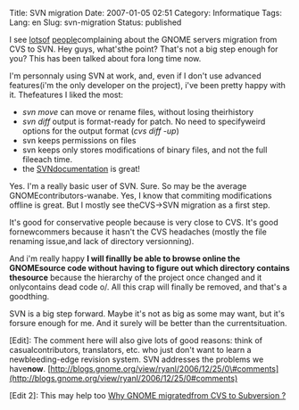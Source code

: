 Title: SVN migration
Date: 2007-01-05 02:51
Category: Informatique
Tags:
Lang: en
Slug: svn-migration
Status: published

I see [lots](http://blogs.gnome.org/view/mortenw/2006/12/26/0)[of](http://blogs.gnome.org/view/ryanl/2006/12/25/0) [people](http://tw.apinc.org/weblog/2006/12/26#christmas-evening-thoughts)complaining about the GNOME servers migration from CVS to SVN. Hey guys, what'sthe point? That's not a big step enough for you? This has been talked about fora long time now.

I'm personnaly using SVN at work, and, even if I don't use advanced features(i'm the only developer on the project), i've been pretty happy with it. Thefeatures I liked the most:

-   *svn move* can move or rename files, without losing theirhistory
-   *svn diff* output is format-ready for patch. No need to specifyweird options for the output format (*cvs diff -up*)
-   svn keeps permissions on files
-   svn keeps only stores modifications of binary files, and not the full fileeach time.
-   the [SVNdocumentation](http://svnbook.red-bean.com/en/1.2/index.html) is great!

Yes. I'm a really basic user of SVN. Sure. So may be the average GNOMEcontributors-wanabe.
Yes, I know that commiting modifications offline is great. But I mostly see theCVS-&gt;SVN migration as a first step.

It's good for conservative people because is very close to CVS. It's good fornewcommers because it hasn't the CVS headaches (mostly the file renaming issue,and lack of directory versionning).

And i'm really happy **I will finallly be able to browse online the GNOMEsource code without having to figure out which directory contains thesource** because the hierarchy of the project once changed and it onlycontains dead code o/. All this crap will finally be removed, and that's a goodthing.

SVN is a big step forward. Maybe it's not as big as some may want, but it's forsure enough for me. And it surely will be better than the currentsituation.

\[Edit\]:
The comment here will also give lots of good reasons: think of casualcontributors, translators, etc. who just don't want to learn a newbleeding-edge revision system. SVN addresses the problems we have**now**.
[http://blogs.gnome.org/view/ryanl/2006/12/25/0\#comments](http://blogs.gnome.org/view/ryanl/2006/12/25/0#comments)

\[Edit 2\]: This may help too
[Why GNOME migratedfrom CVS to Subversion ?](http://live.gnome.org/SubversionFAQ#Why_Subversion)
